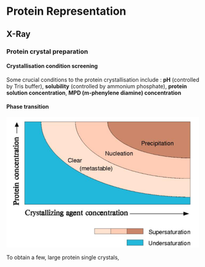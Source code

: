 # Protein Representation

## X-Ray

### Protein crystal preparation

#### Crystallisation condition screening

Some crucial conditions to the protein crystallisation include : **pH** (controlled by Tris buffer), **solubility** (controlled by ammonium phosphate), **protein solution concentration**, **MPD (m-phenylene diamine) concentration**

#### Phase transition

![alt text](protein_crystallisation-1.png)

To obtain a few, large protein single crystals, 

### 